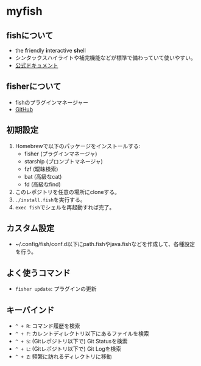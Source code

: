 # myfish

## fishについて

- the **f**riendly **i**nteractive **sh**ell
- シンタックスハイライトや補完機能などが標準で備わっていて使いやすい。
- [公式ドキュメント](https://fishshell.com/docs/current/index.html)

## fisherについて

- fishのプラグインマネージャー
- [GitHub](https://github.com/jorgebucaran/fisher)

## 初期設定

1. Homebrewで以下のパッケージをインストールする:
    - fisher (プラグインマネージャ)
    - starship (プロンプトマネージャ)
    - fzf (曖昧検索)
    - bat (高級なcat)
    - fd (高級なfind)
2. このレポジトリを任意の場所にcloneする。
3. `./install.fish`を実行する。
4. `exec fish`でシェルを再起動すれば完了。

## カスタム設定

- ~/.config/fish/conf.d以下にpath.fishやjava.fishなどを作成して、各種設定を行う。

## よく使うコマンド

- `fisher update`: プラグインの更新

## キーバインド

- `^ + R`: コマンド履歴を検索
- `^ + F`: カレントディレクトリ以下にあるファイルを検索
- `^ + S`: (Gitレポジトリ以下で) Git Statusを検索
- `^ + L`: (Gitレポジトリ以下で) Git Logを検索
- `^ + Z`: 頻繁に訪れるディレクトリに移動
